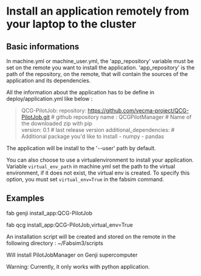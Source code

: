 # Install an application remotely from your laptop to the cluster

## Basic informations

In machine.yml or machine_user.yml, the 'app_repository' variable must be set on the remote you want to install the application. 
'app_repository' is the path of the repository, on the remote, that will contain the sources of the application and its dependencies. 

All the information about the application has to be define in deploy/application.yml like below :

> QCG-PilotJob:
>	repository: https://github.com/vecma-project/QCG-PilotJob.git   # github repository
>	name : QCGPilotManager  # Name of the downloaded zip with pip  
>	version: 0.1	# last release version
>   additional_dependencies:   # Additional package you'd like to install 
>        - numpy
>        - pandas 

The application will be install to the '--user' path by default.

You can also choose to use a virtualenvironment to install your application.
Variable `virtual_env_path` in machine.yml set the path to the virtual environment, if it does not exist, the virtual env is created.
To specify this option, you must set `virtual_env=True` in the fabsim command.


## Examples 

fab genji install_app:QCG-PilotJob

fab qcg install_app:QCG-PilotJob,virtual_env=True

An installation script will be created and stored on the remote in the following directory :
    ~/Fabsim3/scripts


Will install PilotJobManager on Genji supercomputer 


Warning: Currently, it only works with python application.
